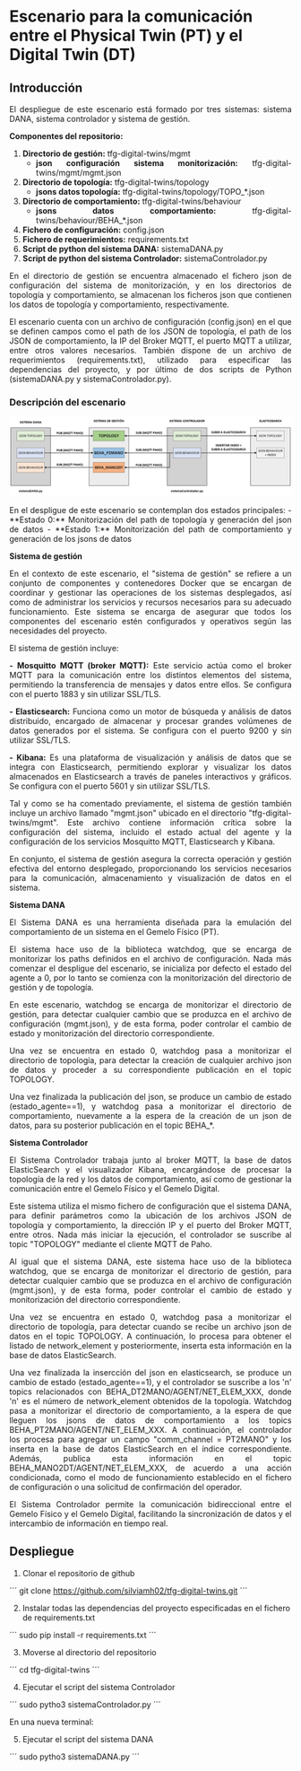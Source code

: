 # Escenario para la comunicación entre el Physical Twin (PT) y el Digital Twin (DT)
## Introducción
<div align="justify">
El despliegue de este escenario está formado por tres sistemas: sistema DANA, sistema controlador y sistema de gestión. 

**Componentes del repositorio:**
1. **Directorio de gestión:** tfg-digital-twins/mgmt
    - **json configuración sistema monitorización:** tfg-digital-twins/mgmt/mgmt.json
2. **Directorio de topología:** tfg-digital-twins/topology
    - **jsons datos topología:** tfg-digital-twins/topology/TOPO_*.json
3. **Directorio de comportamiento:** tfg-digital-twins/behaviour
    - **jsons datos comportamiento:** tfg-digital-twins/behaviour/BEHA_*.json
4. **Fichero de configuración:** config.json
5. **Fichero de requerimientos:** requirements.txt
6. **Script de python del sistema DANA:** sistemaDANA.py
7. **Script de python del sistema Controlador:** sistemaControlador.py

En el directorio de gestión se encuentra almacenado el fichero json de configuración del sistema de monitorización, y en los directorios de topología y comportamiento, se almacenan los ficheros json que contienen los datos de topología y comportamiento, respectivamente.

El escenario cuenta con un archivo de configuración (config.json) en el que se definen campos como el path de los JSON de topología, el path de los JSON de comportamiento, la IP del Broker MQTT, el puerto MQTT a utilizar, entre otros valores necesarios. También dispone de un archivo de requerimientos (requirements.txt), utilizado para especificar las dependencias del proyecto, y por último de dos scripts de Python (sistemaDANA.py y sistemaControlador.py).
</div>

### Descripción del escenario
![Diagrama del escenario](assets/images/escenario.png)

<div align="justify">
En el despligue de este escenario se contemplan dos estados principales:
- **Estado 0:** Monitorización del path de topología y generación del json de datos
- **Estado 1:** Monitorización del path de comportamiento y generación de los jsons de datos
</div>


**Sistema de gestión**

<div align="justify">
En el contexto de este escenario, el "sistema de gestión" se refiere a un conjunto de componentes y contenedores Docker que se encargan de coordinar y gestionar las operaciones de los sistemas desplegados, así como de administrar los servicios y recursos necesarios para su adecuado funcionamiento. Este sistema se encarga de asegurar que todos los componentes del escenario estén configurados y operativos según las necesidades del proyecto.

El sistema de gestión incluye:

**- Mosquitto MQTT (broker MQTT):** Este servicio actúa como el broker MQTT para la comunicación entre los distintos elementos del sistema, permitiendo la transferencia de mensajes y datos entre ellos. Se configura con el puerto 1883 y sin utilizar SSL/TLS.

**- Elasticsearch:** Funciona como un motor de búsqueda y análisis de datos distribuido, encargado de almacenar y procesar grandes volúmenes de datos generados por el sistema. Se configura con el puerto 9200 y sin utilizar SSL/TLS.

**- Kibana:** Es una plataforma de visualización y análisis de datos que se integra con Elasticsearch, permitiendo explorar y visualizar los datos almacenados en Elasticsearch a través de paneles interactivos y gráficos. Se configura con el puerto 5601 y sin utilizar SSL/TLS.

Tal y como se ha comentado previamente, el sistema de gestión también incluye un archivo llamado "mgmt.json" ubicado en el directorio "tfg-digital-twins/mgmt". Este archivo contiene información crítica sobre la configuración del sistema, incluido el estado actual del agente y la configuración de los servicios Mosquitto MQTT, Elasticsearch y Kibana.

En conjunto, el sistema de gestión asegura la correcta operación y gestión efectiva del entorno desplegado, proporcionando los servicios necesarios para la comunicación, almacenamiento y visualización de datos en el sistema.
</div>



**Sistema DANA**

<div align="justify">
El Sistema DANA es una herramienta diseñada para la emulación del comportamiento de un sistema en el Gemelo Físico (PT).

El sistema hace uso de la biblioteca watchdog, que se encarga de monitorizar los paths definidos en el archivo de configuración. Nada más comenzar el despligue del escenario, se inicializa por defecto el estado del agente a 0, por lo tanto se comienza con la monitorización del directorio de gestión y de topología. 

En este escenario, watchdog se encarga de monitorizar el directorio de gestión, para detectar cualquier cambio que se produzca en el archivo de configuración (mgmt.json), y de esta forma, poder controlar el cambio de estado y monitorización del directorio correspondiente. 

Una vez se encuentra en estado 0, watchdog pasa a monitorizar el directorio de topología, para detectar la creación de cualquier archivo json de datos y proceder a su correspondiente publicación en el topic TOPOLOGY. 

Una vez finalizada la publicación del json, se produce un cambio de estado (estado_agente==1), y watchdog pasa a monitorizar el directorio de comportamiento, nuevamente a la espera de la creación de un json de datos, para su posterior publicación en el topic BEHA_*. 
</div>



**Sistema Controlador**

<div align="justify">
El Sistema Controlador trabaja junto al broker MQTT, la base de datos ElasticSearch y el visualizador Kibana, encargándose de procesar la topología de la red y los datos de comportamiento, así como de gestionar la comunicación entre el Gemelo Físico y el Gemelo Digital.

Este sistema utiliza el mismo fichero de configuración que el sistema DANA, para definir parámetros como la ubicación de los archivos JSON de topología y comportamiento, la dirección IP y el puerto del Broker MQTT, entre otros. Nada más iniciar la ejecución, el controlador se suscribe al topic "TOPOLOGY" mediante el cliente MQTT de Paho. 

Al igual que el sistema DANA, este sistema hace uso de la biblioteca watchdog, que se encarga de monitorizar el directorio de gestión, para detectar cualquier cambio que se produzca en el archivo de configuración (mgmt.json), y de esta forma, poder controlar el cambio de estado y monitorización del directorio correspondiente. 

Una vez se encuentra en estado 0, watchdog pasa a monitorizar el directorio de topología, para detectar cuando se recibe un archivo json de datos en el topic TOPOLOGY. A continuación, lo procesa para obtener el listado de network_element y posteriormente, inserta esta información en la base de datos ElasticSearch.

Una vez finalizada la insercción del json en elasticsearch, se produce un cambio de estado (estado_agente==1), y el controlador se suscribe a los 'n' topics relacionados con BEHA_DT2MANO/AGENT/NET_ELEM_XXX, donde 'n' es el número de network_element obtenidos de la topología. Watchdog pasa a monitorizar el directorio de comportamiento, a la espera de que lleguen los jsons de datos de comportamiento a los topics BEHA_PT2MANO/AGENT/NET_ELEM_XXX. A continuación, el controlador los procesa para agregar un campo "comm_channel = PT2MANO" y los inserta en la base de datos ElasticSearch en el índice correspondiente. Además, publica esta información en el topic BEHA_MANO2DT/AGENT/NET_ELEM_XXX, de acuerdo a una acción condicionada, como el modo de funcionamiento establecido en el fichero de configuración o una solicitud de confirmación del operador.

El Sistema Controlador permite la comunicación bidireccional entre el Gemelo Físico y el Gemelo Digital, facilitando la sincronización de datos y el intercambio de información en tiempo real.
</div>



## Despliegue

1. Clonar el repositorio de github

´´´
git clone https://github.com/silviamh02/tfg-digital-twins.git
´´´

2. Instalar todas las dependencias del proyecto especificadas en el fichero de requirements.txt

´´´
sudo pip install -r requirements.txt
´´´

3. Moverse al directorio del repositorio

´´´
cd tfg-digital-twins
´´´

4. Ejecutar el script del sistema Controlador

´´´
sudo pytho3 sistemaControlador.py
´´´

En una nueva terminal:

5. Ejecutar el script del sistema DANA

´´´
sudo pytho3 sistemaDANA.py
´´´


